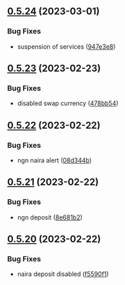 ## [0.5.24](https://github.com/matt-kay/payfam-webapp/compare/v0.5.23...v0.5.24) (2023-03-01)


### Bug Fixes

* suspension of services ([947e3e8](https://github.com/matt-kay/payfam-webapp/commit/947e3e85daf4f59b91ba69ac663d55a33374486d))



## [0.5.23](https://github.com/matt-kay/payfam-webapp/compare/v0.5.22...v0.5.23) (2023-02-23)


### Bug Fixes

* disabled swap currency ([478bb54](https://github.com/matt-kay/payfam-webapp/commit/478bb54ec3ccbb2213a39bffd07cff18d063f39a))



## [0.5.22](https://github.com/matt-kay/payfam-webapp/compare/v0.5.21...v0.5.22) (2023-02-22)


### Bug Fixes

* ngn naira alert ([08d344b](https://github.com/matt-kay/payfam-webapp/commit/08d344bfa99bb54e467cbc75df90ae1568b3bd60))



## [0.5.21](https://github.com/matt-kay/payfam-webapp/compare/v0.5.20...v0.5.21) (2023-02-22)


### Bug Fixes

* ngn deposit ([8e681b2](https://github.com/matt-kay/payfam-webapp/commit/8e681b2170d0a8a1ae270ade772cdb47d8cf00f7))



## [0.5.20](https://github.com/matt-kay/payfam-webapp/compare/v0.5.19...v0.5.20) (2023-02-22)


### Bug Fixes

* naira deposit disabled ([f5590f1](https://github.com/matt-kay/payfam-webapp/commit/f5590f1d0db06f5aee3197531126513a6409be17))



